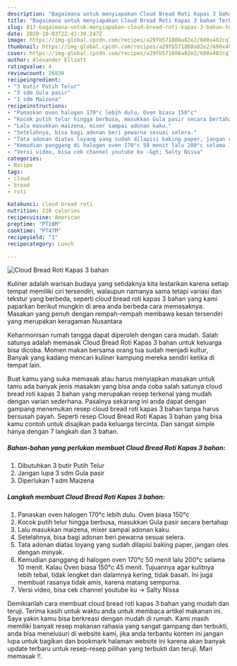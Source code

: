 ```yaml
---
description: "Bagaimana untuk menyiapakan Cloud Bread Roti Kapas 3 bahan Terbukti"
title: "Bagaimana untuk menyiapakan Cloud Bread Roti Kapas 3 bahan Terbukti"
slug: 817-bagaimana-untuk-menyiapakan-cloud-bread-roti-kapas-3-bahan-terbukti
date: 2020-10-03T22:41:39.247Z
image: https://img-global.cpcdn.com/recipes/a29fb571808a82e2/680x482cq70/cloud-bread-roti-kapas-3-bahan-foto-resep-utama.jpg
thumbnail: https://img-global.cpcdn.com/recipes/a29fb571808a82e2/680x482cq70/cloud-bread-roti-kapas-3-bahan-foto-resep-utama.jpg
cover: https://img-global.cpcdn.com/recipes/a29fb571808a82e2/680x482cq70/cloud-bread-roti-kapas-3-bahan-foto-resep-utama.jpg
author: Alexander Elliott
ratingvalue: 4
reviewcount: 26838
recipeingredient:
- "3 butir Putih Telur"
- "3 sdm Gula pasir"
- "1 sdm Maizena"
recipeinstructions:
- "Panaskan oven halogen 170°c lebih dulu. Oven biasa 150°c"
- "Kocok putih telur hingga berbusa, masukkan Gula pasir secara bertahap"
- "Lalu masukkan maizena, mixer sampai adonan kaku."
- "Setelahnya, bisa bagi adonan beri pewarna sesuai selera."
- "Tata adonan diatas loyang yang sudah dilapisi baking paper, jangan oles dengan minyak."
- "Kemudian panggang di halogen oven 170°c 50 menit lalu 200°c selama 10 menit. Kalau Oven biasa 150°c 45 menit. Tujuannya agar kulitnya lebih tebal, tidak lengket dan dalamnya kering, tidak basah. Ini juga membuat rasanya tidak amis, karena matang sempurna."
- "Versi video, bisa cek channel youtube ku -&gt; Salty Nissa"
categories:
- Recipe
tags:
- cloud
- bread
- roti

katakunci: cloud bread roti 
nutrition: 220 calories
recipecuisine: American
preptime: "PT18M"
cooktime: "PT47M"
recipeyield: "1"
recipecategory: Lunch

---
```



![Cloud Bread Roti Kapas 3 bahan](https://img-global.cpcdn.com/recipes/a29fb571808a82e2/680x482cq70/cloud-bread-roti-kapas-3-bahan-foto-resep-utama.jpg)

Kuliner adalah warisan budaya yang setidaknya kita lestarikan karena setiap tempat memiliki ciri tersendiri, walaupun namanya sama tetapi variasi dan tekstur yang berbeda, seperti cloud bread roti kapas 3 bahan yang kami paparkan berikut mungkin di area anda berbeda cara memasaknya. Masakan yang penuh dengan rempah-rempah membawa kesan tersendiri yang merupakan keragaman Nusantara

Keharmonisan rumah tangga dapat diperoleh dengan cara mudah. Salah satunya adalah memasak Cloud Bread Roti Kapas 3 bahan untuk keluarga bisa dicoba. Momen makan bersama orang tua sudah menjadi kultur, Banyak yang kadang mencari kuliner kampung mereka sendiri ketika di tempat lain.



Buat kamu yang suka memasak atau harus menyiapkan masakan untuk tamu ada banyak jenis masakan yang bisa anda coba salah satunya cloud bread roti kapas 3 bahan yang merupakan resep terkenal yang mudah dengan varian sederhana. Pasalnya sekarang ini anda dapat dengan gampang menemukan resep cloud bread roti kapas 3 bahan tanpa harus bersusah payah.
Seperti resep Cloud Bread Roti Kapas 3 bahan yang bisa kamu contoh untuk disajikan pada keluarga tercinta. Dan sangat simple hanya dengan 7 langkah dan 3 bahan.


<!--inarticleads1-->

##### Bahan-bahan yang perlukan membuat Cloud Bread Roti Kapas 3 bahan:

1. Dibutuhkan 3 butir Putih Telur
1. Jangan lupa 3 sdm Gula pasir
1. Diperlukan 1 sdm Maizena




<!--inarticleads2-->

##### Langkah membuat  Cloud Bread Roti Kapas 3 bahan:

1. Panaskan oven halogen 170°c lebih dulu. Oven biasa 150°c
1. Kocok putih telur hingga berbusa, masukkan Gula pasir secara bertahap
1. Lalu masukkan maizena, mixer sampai adonan kaku.
1. Setelahnya, bisa bagi adonan beri pewarna sesuai selera.
1. Tata adonan diatas loyang yang sudah dilapisi baking paper, jangan oles dengan minyak.
1. Kemudian panggang di halogen oven 170°c 50 menit lalu 200°c selama 10 menit. Kalau Oven biasa 150°c 45 menit. Tujuannya agar kulitnya lebih tebal, tidak lengket dan dalamnya kering, tidak basah. Ini juga membuat rasanya tidak amis, karena matang sempurna.
1. Versi video, bisa cek channel youtube ku -&gt; Salty Nissa




Demikianlah cara membuat cloud bread roti kapas 3 bahan yang mudah dan teruji. Terima kasih untuk waktu anda untuk membaca artikel makanan ini. Saya yakin kamu bisa berkreasi dengan mudah di rumah. Kami masih memiliki banyak resep makanan rahasia yang sangat gampang dan terbukti, anda bisa menelusuri di website kami, jika anda terbantu konten ini jangan lupa untuk bagikan dan bookmark halaman website ini karena akan banyak update terbaru untuk resep-resep pilihan yang terbukti dan teruji. Mari memasak !!. 
